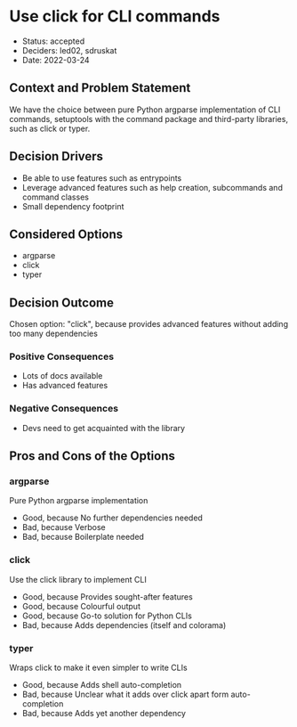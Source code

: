 <!--
SPDX-FileCopyrightText: 2022 Stephan Druskat
SPDX-FileCopyrightText: 2022 Stephan Druskat, Michael Meinel

SPDX-License-Identifier: CC-BY-SA-4.0
-->

# Use click for CLI commands

* Status: accepted
* Deciders: led02, sdruskat
* Date: 2022-03-24

## Context and Problem Statement

We have the choice between pure Python argparse implementation of CLI commands, setuptools with the command package and third-party libraries, such as click or typer.

## Decision Drivers

* Be able to use features such as entrypoints
* Leverage advanced features such as help creation, subcommands and command classes
* Small dependency footprint

## Considered Options

* argparse
* click
* typer

## Decision Outcome

Chosen option: "click", because provides advanced features without adding too many dependencies

### Positive Consequences

* Lots of docs available
* Has advanced features

### Negative Consequences

* Devs need to get acquainted with the library

## Pros and Cons of the Options

### argparse

Pure Python argparse implementation

* Good, because No further dependencies needed
* Bad, because Verbose
* Bad, because Boilerplate needed

### click

Use the click library to implement CLI

* Good, because Provides sought-after features
* Good, because Colourful output
* Good, because Go-to solution for Python CLIs
* Bad, because Adds dependencies (itself and colorama)

### typer

Wraps click to make it even simpler to write CLIs

* Good, because Adds shell auto-completion
* Bad, because Unclear what it adds over click apart form auto-completion
* Bad, because Adds yet another dependency
